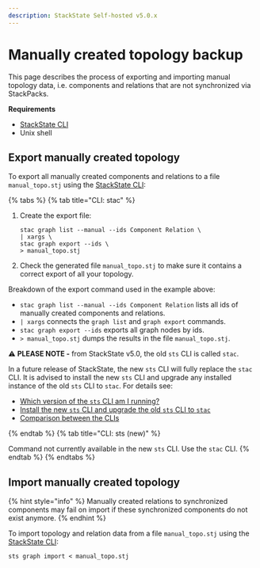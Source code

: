 ```yaml
---
description: StackState Self-hosted v5.0.x 
---
```


# Manually created topology backup

This page describes the process of exporting and importing manual topology data, i.e. components and relations that are not synchronized via StackPacks.

**Requirements**

* [StackState CLI](/setup/cli/README.md)
* Unix shell

## Export manually created topology

To export all manually created components and relations to a file `manual_topo.stj` using the [StackState CLI](/setup/cli/README.md):

{% tabs %}
{% tab title="CLI: stac" %}

1. Create the export file:

   ```text
   stac graph list --manual --ids Component Relation \
   | xargs \
   stac graph export --ids \
   > manual_topo.stj
   ```

2. Check the generated file `manual_topo.stj` to make sure it contains a correct export of all your topology.

Breakdown of the export command used in the example above:

* `stac graph list --manual --ids Component Relation` lists all ids of manually created components and relations.
* `| xargs` connects the `graph list` and `graph export` commands.
* `stac graph export --ids` exports all graph nodes by ids.
* `> manual_topo.stj` dumps the results in the file `manual_topo.stj`.

⚠️ **PLEASE NOTE -** from StackState v5.0, the old `sts` CLI is called `stac`.

In a future release of StackState, the new `sts` CLI will fully replace the `stac` CLI. It is advised to install the new `sts` CLI and upgrade any installed instance of the old `sts` CLI to `stac`. For details see:

* [Which version of the `sts` CLI am I running?](/setup/cli/cli-comparison.md#which-version-of-the-cli-am-i-running "StackState Self-Hosted only")
* [Install the new `sts` CLI and upgrade the old `sts` CLI to `stac`](/setup/cli/cli-sts.md#install-the-new-sts-cli "StackState Self-Hosted only")
* [Comparison between the CLIs](/setup/cli/cli-comparison.md "StackState Self-Hosted only")

{% endtab %}
{% tab title="CLI: sts (new)" %}

Command not currently available in the new `sts` CLI. Use the `stac` CLI.
{% endtab %}
{% endtabs %}

## Import manually created topology

{% hint style="info" %}
Manually created relations to synchronized components may fail on import if these synchronized components do not exist anymore.
{% endhint %}

To import topology and relation data from a file `manual_topo.stj` using the [StackState CLI](/setup/cli/README.md):

```text
sts graph import < manual_topo.stj
```

